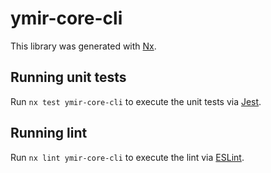 # ymir-core-cli

This library was generated with [Nx](https://nx.dev).

## Running unit tests

Run `nx test ymir-core-cli` to execute the unit tests via [Jest](https://jestjs.io).

## Running lint

Run `nx lint ymir-core-cli` to execute the lint via [ESLint](https://eslint.org/).
